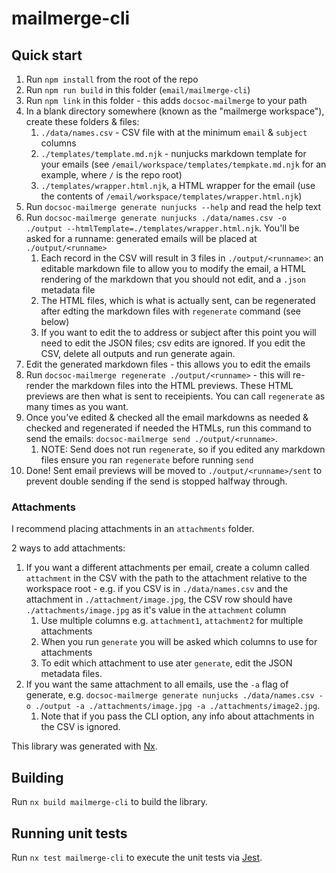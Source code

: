 # mailmerge-cli

## Quick start

1. Run `npm install` from the root of the repo
2. Run `npm run build` in this folder (`email/mailmerge-cli`)
3. Run `npm link` in this folder - this adds `docsoc-mailmerge` to your path
4. In a blank directory somewhere (known as the "mailmerge workspace"), create these folders & files:
    1. `./data/names.csv` - CSV file with at the minimum `email` & `subject` columns
    2. `./templates/template.md.njk` - nunjucks markdown template for your emails (see `/email/workspace/templates/tempkate.md.njk` for an example, where `/` is the repo root)
    3. `./templates/wrapper.html.njk`, a HTML wrapper for the email (use the contents of `/email/workspace/templates/wrapper.html.njk`)
5. Run `docsoc-mailmerge generate nunjucks --help` and read the help text
6. Run `docsoc-mailmerge generate nunjucks ./data/names.csv -o ./output --htmlTemplate=./templates/wrapper.html.njk`. You'll be asked for a runname: generated emails will be placed at `./output/<runname>`
    1. Each record in the CSV will result in 3 files in `./output/<runname>`: an editable markdown file to allow you to modify the email, a HTML rendering of the markdown that you should not edit, and a `.json` metadata file
    2. The HTML files, which is what is actually sent, can be regenerated after edting the markdown files with `regenerate` command (see below)
    3. If you want to edit the to address or subject after this point you will need to edit the JSON files; csv edits are ignored. If you edit the CSV, delete all outputs and run generate again.
7. Edit the generated markdown files - this allows you to edit the emails
8. Run `docsoc-mailmerge regenerate ./output/<runname>` - this will re-render the markdown files into the HTML previews. These HTML previews are then what is sent to receipients. You can call `regenerate` as many times as you want.
9. Once you've edited & checked all the email markdowns as needed & checked and regenerated if needed the HTMLs, run this command to send the emails: `docsoc-mailmerge send ./output/<runname>`.
    1. NOTE: Send does not run `regenerate`, so if you edited any markdown files ensure you ran `regenerate` before running `send`
10. Done! Sent email previews will be moved to `./output/<runname>/sent` to prevent double sending if the send is stopped halfway through.

### Attachments

I recommend placing attachments in an `attachments` folder.

2 ways to add attachments:

1. If you want a different attachments per email, create a column called `attachment` in the CSV with the path to the attachment relative to the workspace root - e.g. if you CSV is in `./data/names.csv` and the attachment in `./attachment/image.jpg`, the CSV row should have `./attachments/image.jpg` as it's value in the `attachment` column
    1. Use multiple columns e.g. `attachment1`, `attachment2` for multiple attachments
    2. When you run `generate` you will be asked which columns to use for attachments
    3. To edit which attachment to use ater `generate`, edit the JSON metadata files.
2. If you want the same attachment to all emails, use the `-a` flag of generate, e.g. `docsoc-mailmerge generate nunjucks ./data/names.csv -o ./output -a ./attachments/image.jpg -a ./attachments/image2.jpg`.
    1. Note that if you pass the CLI option, any info about attachments in the CSV is ignored.

This library was generated with [Nx](https://nx.dev).

## Building

Run `nx build mailmerge-cli` to build the library.

## Running unit tests

Run `nx test mailmerge-cli` to execute the unit tests via [Jest](https://jestjs.io).
